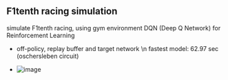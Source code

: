 ## F1tenth racing simulation

simulate F1tenth racing, using gym environment
DQN (Deep Q Network) for Reinforcement Learning
- off-policy, replay buffer and target network \n
fastest model: 62.97 sec (oschersleben circuit)

- ![image](https://github.com/user-attachments/assets/23406eb2-0832-4ab4-bc07-964fcc5accae)
